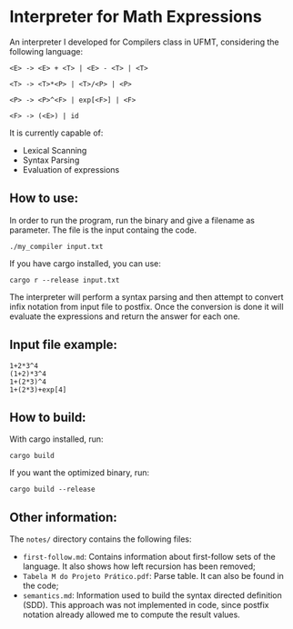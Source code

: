 # Interpreter for Math Expressions

An interpreter I developed for Compilers class in UFMT, considering the following language:

    <E> -> <E> + <T> | <E> - <T> | <T>

    <T> -> <T>*<P> | <T>/<P> | <P>

    <P> -> <P>^<F> | exp[<F>] | <F>

    <F> -> (<E>) | id

It is currently capable of:

* Lexical Scanning
* Syntax Parsing
* Evaluation of expressions

## How to use:
In order to run the program, run the binary and give a filename as parameter. The file is the input containg the code.

    ./my_compiler input.txt

If you have cargo installed, you can use:

    cargo r --release input.txt

The interpreter will perform a syntax parsing and then attempt to convert infix notation from input file to postfix. Once the conversion is done it will evaluate the expressions and return the answer for each one.

## Input file example:

    1+2*3^4
    (1+2)*3^4
    1+(2*3)^4
    1+(2*3)+exp[4]

## How to build:
With cargo installed, run:
    
    cargo build

If you want the optimized binary, run:

    cargo build --release

## Other information:
The `notes/` directory contains the following files:

* `first-follow.md`: Contains information about first-follow sets of the language. It also shows how left recursion has been removed;
* `Tabela M do Projeto Prático.pdf`: Parse table. It can also be found in the code;
* `semantics.md`: Information used to build the syntax directed definition (SDD). This approach was not implemented in code, since postfix notation already allowed me to compute the result values.
